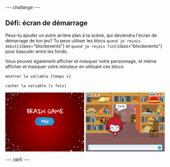 \--- challange \---

## Défi: écran de démarrage

Peux-tu ajouter un autre arrière plan à ta scène, qui deviendra l'écran de démarrage de ton jeu? Tu peux utiliser les blocs `quand je reçois début`{:class="blockevents"} et `quand je reçois fin`{:class="blockevents"} pour basculer entre les fonds.

Vous pouvez également afficher et masquer votre personnage, et même afficher et masquer votre minuteur en utilisant ces blocs:

```blocks
montrer la variable [temps v]
```

```blocks
cacher la variable [v fois]
```

![capture d'écran](images/brain-startscreen.png)

\--- /défi \---